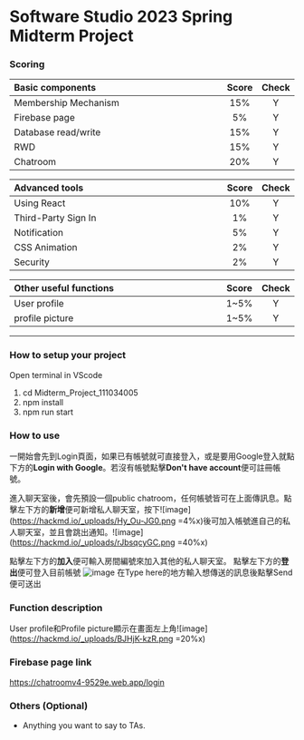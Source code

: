 # Software Studio 2023 Spring Midterm Project

### Scoring

| **Basic components**                             | **Score** | **Check** |
| :----------------------------------------------- | :-------: | :-------: |
| Membership Mechanism                             | 15%       | Y         |
| Firebase page                                    | 5%        | Y         |
| Database read/write                              | 15%       | Y         |
| RWD                                              | 15%       | Y         |
| Chatroom                                         | 20%       | Y         |

| **Advanced tools**                               | **Score** | **Check** |
| :----------------------------------------------- | :-------: | :-------: |
| Using React                                      | 10%       | Y         |
| Third-Party Sign In                              | 1%        | Y         |
| Notification                                     | 5%        | Y         |
| CSS Animation                                    | 2%        | Y         |
| Security                                         | 2%        | Y         |

| **Other useful functions**                         | **Score** | **Check** |
| :----------------------------------------------- | :-------: | :-------: |
| User profile                                  | 1~5%     | Y        |
| profile picture                                  | 1~5%     | Y        |


---

### How to setup your project
Open terminal in VScode
1. cd Midterm_Project_111034005
2. npm install
3. npm run start

### How to use 

一開始會先到Login頁面，如果已有帳號就可直接登入，或是要用Google登入就點下方的**Login with Google**。若沒有帳號點擊**Don't have account**便可註冊帳號。

進入聊天室後，會先預設一個public chatroom，任何帳號皆可在上面傳訊息。點擊左下方的**新增**便可新增私人聊天室，按下![image](https://hackmd.io/_uploads/Hy_Ou-JG0.png =4%x)後可加入帳號進自己的私人聊天室，並且會跳出通知。![image](https://hackmd.io/_uploads/rJbsqcyGC.png =40%x)




點擊左下方的**加入**便可輸入房間編號來加入其他的私人聊天室。
點擊左下方的**登出**便可登入目前帳號
![image](https://hackmd.io/_uploads/Sk0XtZJM0.png)
在Type here的地方輸入想傳送的訊息後點擊Send便可送出


### Function description

User profile和Profile picture顯示在畫面左上角![image](https://hackmd.io/_uploads/BJHjK-kzR.png =20%x)


### Firebase page link

https://chatroomv4-9529e.web.app/login

### Others (Optional)

- Anything you want to say to TAs.

<style>
table th{
    width: 100%;
}
</style>
